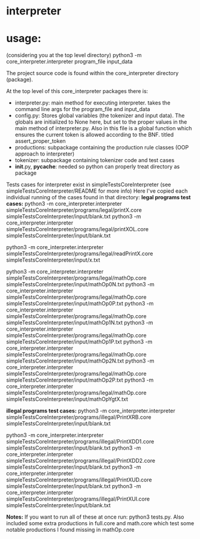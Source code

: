 # interpreter

# usage:
(considering you at the top level directory)
python3 -m core_interpreter.interpreter program_file input_data

The project source code is found within the core_interpreter directory
(package).

At the top level of this core_interpreter packages there is:
 - interpreter.py: main method for executing interpreter. takes the command line args for the program_file and input_data
 - config.py: Stores global variables (the tokenizer and input data). The globals are initialized to None here, but set to the proper values in the main method of interpreter.py. Also in this file is a global function which ensures the current token is allowed according to the BNF. titled assert_proper_token
 - productions: subpackage containing the production rule classes (OOP approach to interpreter)
 - tokenizer: subpackage containing tokenizer code and test cases
 - __init__.py, __pycache__: needed so python can properly treat directory as package

Tests cases for interpreter exist in simpleTestsCoreInterpreter (see simpleTestsCoreInterpreter/README for more info)
Here I've copied each individual running of the cases found in that directory:
**legal programs test cases:**
python3 -m core_interpreter.interpreter simpleTestsCoreInterpreter/programs/legal/printX.core simpleTestsCoreInterpreter/input/blank.txt
python3 -m core_interpreter.interpreter simpleTestsCoreInterpreter/programs/legal/printXOL.core simpleTestsCoreInterpreter/input/blank.txt

python3 -m core_interpreter.interpreter simpleTestsCoreInterpreter/programs/legal/readPrintX.core simpleTestsCoreInterpreter/input/x.txt

python3 -m core_interpreter.interpreter simpleTestsCoreInterpreter/programs/legal/mathOp.core simpleTestsCoreInterpreter/input/mathOp0N.txt
python3 -m core_interpreter.interpreter simpleTestsCoreInterpreter/programs/legal/mathOp.core simpleTestsCoreInterpreter/input/mathOp0P.txt
python3 -m core_interpreter.interpreter simpleTestsCoreInterpreter/programs/legal/mathOp.core simpleTestsCoreInterpreter/input/mathOp1N.txt
python3 -m core_interpreter.interpreter simpleTestsCoreInterpreter/programs/legal/mathOp.core simpleTestsCoreInterpreter/input/mathOp1P.txt
python3 -m core_interpreter.interpreter simpleTestsCoreInterpreter/programs/legal/mathOp.core simpleTestsCoreInterpreter/input/mathOp2N.txt
python3 -m core_interpreter.interpreter simpleTestsCoreInterpreter/programs/legal/mathOp.core simpleTestsCoreInterpreter/input/mathOp2P.txt
python3 -m core_interpreter.interpreter simpleTestsCoreInterpreter/programs/legal/mathOp.core simpleTestsCoreInterpreter/input/mathOpYgtX.txt

**illegal programs test cases:**
python3 -m core_interpreter.interpreter simpleTestsCoreInterpreter/programs/illegal/PrintXRB.core simpleTestsCoreInterpreter/input/blank.txt

python3 -m core_interpreter.interpreter simpleTestsCoreInterpreter/programs/illegal/PrintXDD1.core simpleTestsCoreInterpreter/input/blank.txt
python3 -m core_interpreter.interpreter simpleTestsCoreInterpreter/programs/illegal/PrintXDD2.core simpleTestsCoreInterpreter/input/blank.txt
python3 -m core_interpreter.interpreter simpleTestsCoreInterpreter/programs/illegal/PrintXUD.core simpleTestsCoreInterpreter/input/blank.txt
python3 -m core_interpreter.interpreter simpleTestsCoreInterpreter/programs/illegal/PrintXUI.core simpleTestsCoreInterpreter/input/blank.txt

**Notes:**
If you want to run all of these at once run: python3 tests.py.
Also included some extra productions in full.core and math.core which test some notable productions I found missing in mathOp.core